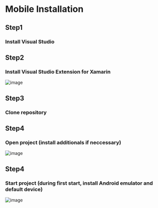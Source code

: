 # Mobile Installation

## Step1
### Install Visual Studio

## Step2
### Install Visual Studio Extension for Xamarin
![image](https://user-images.githubusercontent.com/72551592/157284356-c1edbd6e-967c-4299-ab54-6e3cd1ec4f8c.png)

## Step3
### Clone repository

## Step4
### Open project (install additionals if neccessary)
![image](https://user-images.githubusercontent.com/72551592/157286319-ff2e9c66-80ab-46d0-9b79-66abb796cf54.png)

## Step4
### Start project (during first start, install Android emulator and default device)
![image](https://user-images.githubusercontent.com/72551592/157286649-3165fd72-fb10-4f96-b5b1-9416cfd40022.png)
